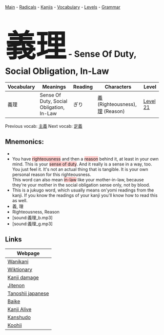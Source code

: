 <style> bigfont {font-size: 100px}</style>
[Main](../README.md) -
[Radicals](../radicals.md) -
[Kanjis](../kanjis.md) -
[Vocabulary](../vocabulary.md) -
[Levels](../levels.md) -
[Grammar](../grammar.md)
# <bigfont> 義理</bigfont> - Sense Of Duty, Social Obligation, In-Law 

| Vocabulary | Meanings | Reading | Characters | Level |
| --- | --- | --- | --- | --- |
| 義理 | Sense Of Duty, Social Obligation, In-Law | ぎり |  [義](../kanjis/義.md) (Righteousness), [理](../kanjis/理.md) (Reason) | [Level 21](../levels/wk_level21.md) |

Previous vocab: [主義](主義.md) Next vocab: [定義](定義.md) 

## Mnemonics:

* 
* You have <span style="background-color:#ffcccb"> righteousness</span> and then a <span style="background-color:#ffcccb"> reason</span> behind it, at least in your own mind. This is your <span style="background-color:#ffcccb"> sense of duty</span>. And it really is a sense in a way, too. You just feel it. It's not an actual thing that is tangible. It is your own personal reason for this righteousness.<br />This word can also mean <span style="background-color:#ffcccb"> in-law</span> like your mother-in-law, because they're your mother in the social obligation sense only, not by blood.
* This is a jukugo word, which usually means on'yomi readings from the kanji. If you know the readings of your kanji you'll know how to read this as well.
* 義, 理
* Righteousness, Reason
* [sound:義理_b.mp3]
* [sound:義理_g.mp3]


## Links 

| Webpage |
| --- |
| [Wanikani          ](https://www.wanikani.com/kanji/義理) |
| [Wiktionary        ](https://en.wiktionary.org/wiki/義理) |
| [Kanji damage      ](http://www.kanjidamage.com/kanji/search?utf8=✓&q=義理) |
| [Jitenon           ](https://jitenon.com/kanji/義理) |
| [Tanoshii japanese ](https://www.tanoshiijapanese.com/dictionary/kanji.cfm?k=義理) |
| [Baike             ](https://baike.baidu.com/item/義理) |
| [Kanji Alive       ](https://app.kanjialive.com/義理) |
| [Kanshudo          ](https://www.kanshudo.com/searchmn?q=義理) |
| [Koohii            ](https://kanji.koohii.com/study/kanji/義理) |

